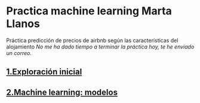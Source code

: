 # Practica machine learning Marta Llanos 
Práctica predicción de precios de airbnb según las características del alojamiento 
*No me ha dado tiempo a terminar la práctica hoy, te he enviado un correo.*

## [1.Exploración inicial](Exploracion_inicial_datos.ipynb)
## [2.Machine learning: modelos](Modelos_machine_learning.ipynb)
